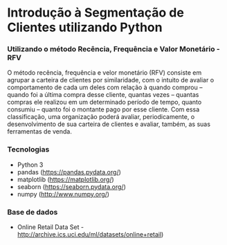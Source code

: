 # Introdução à Segmentação de Clientes utilizando Python
### Utilizando o método Recência, Frequência e Valor Monetário - RFV

O método recência, frequência e velor monetário (RFV) consiste em agrupar a carteira de clientes por similaridade, com o intuito de avaliar o comportamento de cada um deles com relação à quando comprou – quando foi a última compra desse cliente, quantas vezes – quantas compras ele realizou em um determinado período de tempo, quanto consumiu – quanto foi o montante pago por esse cliente. Com essa classificação, uma organização poderá avaliar, periodicamente, o desenvolvimento de sua carteira de clientes e avaliar, também, as suas ferramentas de venda.

### Tecnologias

* Python 3
* pandas (https://pandas.pydata.org/)
* matplotlib (https://matplotlib.org/)
* seaborn (https://seaborn.pydata.org/) 
* numpy (http://www.numpy.org/)

### Base de dados

* Online Retail Data Set - http://archive.ics.uci.edu/ml/datasets/online+retail) 
